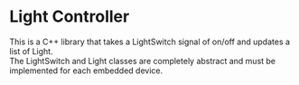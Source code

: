 # Light Controller

This is a C++ library that takes a LightSwitch signal of on/off and updates a list of Light.  
The LightSwitch and Light classes are completely abstract and must be implemented for each embedded device.